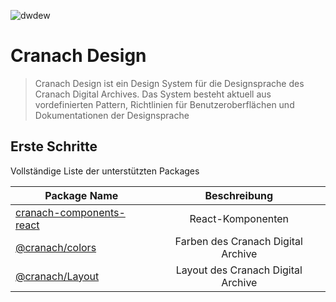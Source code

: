 ![dwdew](https://user-images.githubusercontent.com/49209272/114379764-7de64580-9b89-11eb-9aec-1b6fc220fc85.jpg)

# Cranach Design

> Cranach Design ist ein Design System für die Designsprache des Cranach Digital Archives. Das System besteht aktuell aus vordefinierten Pattern, Richtlinien für Benutzeroberflächen und Dokumentationen der Designsprache

## Erste Schritte

Vollständige Liste der unterstützten Packages

| Package Name                | Beschreibung                            |
| -------------               |:-------------:                          | 
| [cranach-components-react](https://www.google.com)    | React-Komponenten                       |
| [@cranach/colors](https://www.google.com)             | Farben des Cranach Digital Archive      |
| [@cranach/Layout](https://www.google.com)             | Layout des Cranach Digital Archive      |
